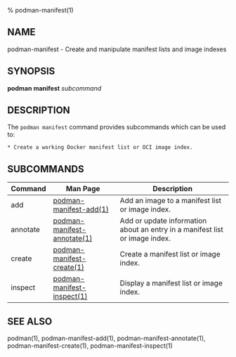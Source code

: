 % podman-manifest(1)

## NAME
podman\-manifest - Create and manipulate manifest lists and image indexes

## SYNOPSIS
**podman manifest** *subcommand*

## DESCRIPTION
The `podman manifest` command provides subcommands which can be used to:

    * Create a working Docker manifest list or OCI image index.

## SUBCOMMANDS

| Command  | Man Page                                                     | Description                                                                 |
| -------- | ------------------------------------------------------------ | --------------------------------------------------------------------------- |
| add      | [podman-manifest-add(1)](podman-manifest-add.1.md)           | Add an image to a manifest list or image index.                             |
| annotate | [podman-manifest-annotate(1)](podman-manifest-annotate.1.md) | Add or update information about an entry in a manifest list or image index. |
| create   | [podman-manifest-create(1)](podman-manifest-create.1.md)     | Create a manifest list or image index.                                      |
| inspect  | [podman-manifest-inspect(1)](podman-manifest-inspect.1.md)   | Display a manifest list or image index.                                     |

## SEE ALSO
podman(1), podman-manifest-add(1), podman-manifest-annotate(1), podman-manifest-create(1), podman-manifest-inspect(1)
